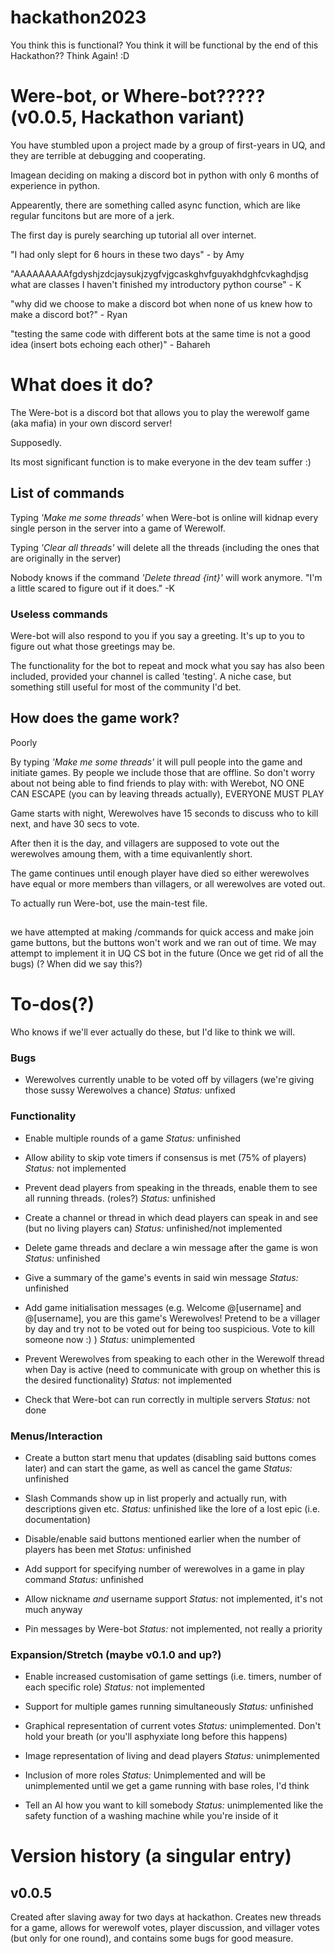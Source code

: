 # hackathon2023

You think this is functional? You think it will be functional by the end of this Hackathon?? Think Again! :D

# Were-bot, or Where-bot????? (v0.0.5, Hackathon variant)

You have stumbled upon a project made by a group of first-years in UQ, and they are terrible at debugging and cooperating. 

Imagean deciding on making a discord bot in python with only 6 months of experience in python.

Appearently, there are something called async function, which are like regular funcitons but are more of a jerk.

The first day is purely searching up tutorial all over internet. 

"I had only slept for 6 hours in these two days" - by Amy

"AAAAAAAAAfgdyshjzdcjaysukjzygfvjgcaskghvfguyakhdghfcvkaghdjsg what are classes I haven't finished my introductory python course" - K

"why did we choose to make a discord bot when none of us knew how to make a discord bot?" - Ryan

"testing the same code with different bots at the same time is not a good idea (insert bots echoing each other)" - Bahareh

# What does it do?
The Were-bot is a discord bot that allows you to play the werewolf game (aka mafia) in your own discord server!

Supposedly.

Its most significant function is to make everyone in the dev team suffer :)

## List of commands

Typing *'Make me some threads'* when Were-bot is online will kidnap every single person in the server into a game of Werewolf.

Typing *'Clear all threads'* will delete all the threads (including the ones that are originally in the server)

Nobody knows if the command *'Delete thread {int}'* will work anymore. "I'm a little scared to figure out if it does." -K

### Useless commands

Were-bot will also respond to you if you say a greeting. It's up to you to figure out what those greetings may be.

The functionality for the bot to repeat and mock what you say has also been included, provided your channel is called 'testing'. A niche case, but something still useful for most of the community I'd bet.


## How does the game work?
Poorly

By typing *'Make me some threads'* it will pull people into the game and initiate games. By people we include those that are offline. So don't worry about not being able to find friends to play with: with Werebot, NO ONE CAN ESCAPE (you can by leaving threads actually), EVERYONE MUST PLAY

Game starts with night, Werewolves have 15 seconds to discuss who to kill next, and have 30 secs to vote.

After then it is the day, and villagers are supposed to vote out the werewolves amoung them, with a time equivanlently short.

The game continues until enough player have died so either werewolves have equal or more members than villagers, or all werewolves are voted out.

To actually run Were-bot, use the main-test file.


##
we have attempted at making /commands for quick access and make join game buttons, but the buttons won't work and we ran out of time.
We may attempt to implement it in UQ CS bot in the future (Once we get rid of all the bugs) (? When did we say this?)

# To-dos(?)

Who knows if we'll ever actually do these, but I'd like to think we will.

### Bugs
* Werewolves currently unable to be voted off by villagers (we're giving those sussy Werewolves a chance)
        *Status:* unfixed

### Functionality
* Enable multiple rounds of a game
        *Status:* unfinished

* Allow ability to skip vote timers if consensus is met (75% of players)
        *Status:* not implemented

* Prevent dead players from speaking in the threads, enable them to see all running threads. (roles?)
        *Status:* unfinished

* Create a channel or thread in which dead players can speak in and see (but no living players can)
        *Status:* unfinished/not implemented

* Delete game threads and declare a win message after the game is won
        *Status:* unfinished

* Give a summary of the game's events in said win message
        *Status:* unfinished

* Add game initialisation messages (e.g. Welcome @[username] and @[username], you are this game's Werewolves! Pretend to be a villager by day and try not to be voted out for being too suspicious. Vote to kill someone now :) )
        *Status:* unimplemented

* Prevent Werewolves from speaking to each other in the Werewolf thread when Day is active (need to communicate with group on whether this is the desired functionality)
        *Status:* not implemented

* Check that Were-bot can run correctly in multiple servers
        *Status:* not done




### Menus/Interaction
* Create a button start menu that updates (disabling said buttons comes later) and can start the game, as well as cancel the game
        *Status:* unfinished

* Slash Commands show up in list properly and actually run, with descriptions given etc.
        *Status:* unfinished like the lore of a lost epic (i.e. documentation)

* Disable/enable said buttons mentioned earlier when the number of players has been met
        *Status:* unfinished

* Add support for specifying number of werewolves in a game in play command
        *Status:* unfinished

* Allow nickname _and_ username support
        *Status:* not implemented, it's not much anyway

* Pin messages by Were-bot
        *Status:* not implemented, not really a priority


### Expansion/Stretch (maybe v0.1.0 and up?)
* Enable increased customisation of game settings (i.e. timers, number of each specific role)
        *Status:* not implemented

* Support for multiple games running simultaneously
        *Status:* unfinished

* Graphical representation of current votes
        *Status:* unimplemented. Don't hold your breath (or you'll asphyxiate long before this happens)

* Image representation of living and dead players
        *Status:* unimplemented

* Inclusion of more roles
        *Status:* Unimplemented and will be unimplemented until we get a game running with base roles, I'd think

* Tell an AI how you want to kill somebody
        *Status:* unimplemented like the safety function of a washing machine while you're inside of it


# Version history (a singular entry)
## v0.0.5
Created after slaving away for two days at hackathon. Creates new threads for a game, allows for werewolf votes, player discussion, and villager votes (but only for one round), and contains some bugs for good measure.